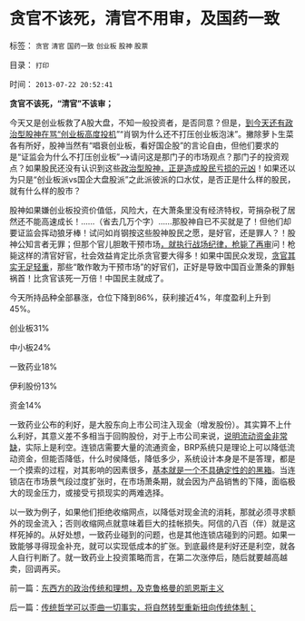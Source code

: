 # 贪官不该死，清官不用审，及国药一致

标签： `贪官` `清官` `国药一致` `创业板` `股神` `股票` 

目录： `打印`

时间： `2013-07-22 20:52:41`

**贪官不该死，“清官”不该审；**



今天又是创业板救了A股大盘，不知一般投资者，是否同意？但是，[到今天还有政治型股神在骂“创业板高度投机](../../../2013/6/18/职业股神的四大专业原则；.md)”“肖钢为什么还不打压创业板泡沫”。撇除萝卜生菜各有所好，股神当然有“唱衰创业板，看好国企股”的言论自由，但他们要求的是“证监会为什么不打压创业板”——>请问这是那门子的市场观点？那门子的投资观点？如果股民还没有认识到这些[政治型股神，正是造成股民亏损的元凶](../../../2013/4/24/为什么股民赚不到钱？股神却赚盘满钵满？.md)！如果还以为只是“创业板派vs国企大盘股派”之此派彼派的口水仗，是否正是什么样的股民，就有什么样的股市？

股神如果嫌创业板投资价值低，风险大，在大萧条里没有经济特权，苛捐杂税了居然还不能高速成长！……（省去几万个字）……那股神自已不买就是了！但他们却要证监会挥动狼牙棒！试问如肖钢按这些股神股民之愿，是好官，还是罪人？！股神公知言者无罪；但那个官儿胆敢干预市场[，就执行战场纪律，枪毙了再审](../../../2013/6/24/将行政恶霸送军事法庭！什么是军事法庭？.md)问！枪毙这样的清官好官，社会效益肯定比杀贪官要大得多！如果中国民众发现，[贪官其实无足轻重](../../../2013/6/22/反腐败只是宣传和安慰，临时工说明政府边际的客观存在.md)，那些“敢作敢为干预市场”的好官们，正好是导致中国百业萧条的罪魁祸首！比贪官该死一万倍！中国民主就成了。

今天所持品种全部暴涨，仓位下降到86%，获利接近4%，年度盈利上升到45%。

创业板31%

中小板24%

一致药业18%

伊利股份13%

资金14%

一致药业公布的利好，是大股东向上市公司注入现金（增发股份）。其实算不上什么利好，其意义差不多相当于回购股份，对于上市公司来说，[说明流动资金非常缺](../../../2012/6/20/“向成长型企业倾斜”同样要不得！.md)，实际上是利空。连锁店需要大量的流通资金，BRP系统只是理论上可以降低流动资金，但能否降低，什么时侯降低，降低多少，系统设计本身是不是答理，都是一个摸索的过程，对其影响的因素很多，[基本就是一个不具确定性的的黑箱](../../../2009/4/3/流动性定律，风险利润和不确定性.md)。当连锁店在市场景气段过度扩张时，在市场萧条期，就会因为产品销售的下降，面临极大的现金压力，或接受亏损现实的两难选择。

以一致为例子，如果他们拒绝收缩网点，以降低对现金流的消耗，那就必须寻求额外的现金流入；否则收缩网点就意味着巨大的挂帐损失。阿信的八百（伴）就是这样死掉的。从好处想，一致药业碰到的问题，也是其他连锁店碰到的问题。如果一致能够寻得现金补充，就可以实现低成本的扩张。到底最终是利好还是利空，就各人自行判断了。就一致药业上投资策略而言，在第二次涨停后，随后就要越高越卖，回调再买。



前一篇：[东西方的政治传统和理想，及克鲁格曼的凯恩斯主义](../../../2013/7/22/东西方的政治传统和理想，及克鲁格曼的凯恩斯主义.md)

后一篇：[传统哲学可以歪曲一切事实，将自然转型重新扭向传统体制；](../../../2013/7/23/传统哲学可以歪曲一切事实，将自然转型重新扭向传统体制；.md)